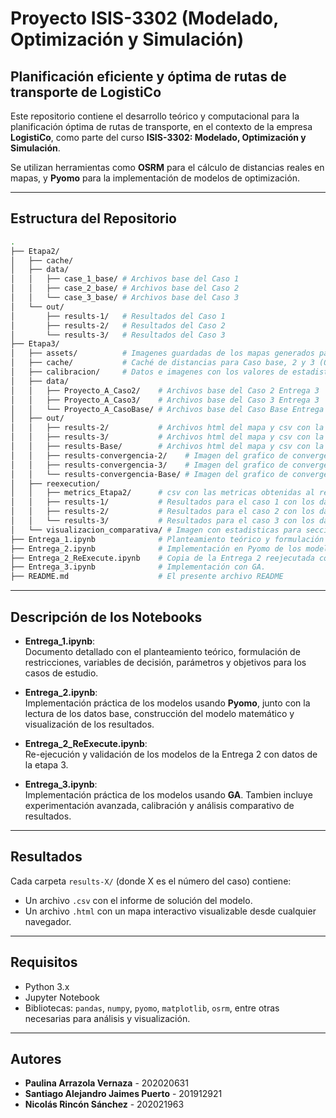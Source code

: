 
# Proyecto ISIS-3302 (Modelado, Optimización y Simulación)  
## Planificación eficiente y óptima de rutas de transporte de **LogistiCo**

Este repositorio contiene el desarrollo teórico y computacional para la planificación óptima de rutas de transporte, en el contexto de la empresa **LogistiCo**, como parte del curso **ISIS-3302: Modelado, Optimización y Simulación**.

Se utilizan herramientas como **OSRM** para el cálculo de distancias reales en mapas, y **Pyomo** para la implementación de modelos de optimización.

---

## Estructura del Repositorio


```bash
.
├── Etapa2/
│   ├── cache/
│   ├── data/
│   │   ├── case_1_base/ # Archivos base del Caso 1
│   │   ├── case_2_base/ # Archivos base del Caso 2
│   │   └── case_3_base/ # Archivos base del Caso 3
│   └── out/
│       ├── results-1/   # Resultados del Caso 1
│       ├── results-2/   # Resultados del Caso 2
│       └── results-3/   # Resultados del Caso 3
├── Etapa3/
│   ├── assets/          # Imagenes guardadas de los mapas generados para cada caso
│   ├── cache/           # Caché de distancias para Caso base, 2 y 3 (OSRM) para GA y Pyomo
│   ├── calibracion/     # Datos e imagenes con los valores de estadisticas con la busqueda de parametros
│   ├── data/
│   │   ├── Proyecto_A_Caso2/    # Archivos base del Caso 2 Entrega 3
│   │   ├── Proyecto_A_Caso3/    # Archivos base del Caso 3 Entrega 3
│   │   └── Proyecto_A_CasoBase/ # Archivos base del Caso Base Entrega 3
│   ├── out/
│   │   ├── results-2/           # Archivos html del mapa y csv con la solcucion del caso 2
│   │   ├── results-3/           # Archivos html del mapa y csv con la solcucion del caso 3
│   │   ├── results-Base/        # Archivos html del mapa y csv con la solcucion del caso Base
│   │   ├── results-convergencia-2/    # Imagen del grafico de convergencia para el caso 2
│   │   ├── results-convergencia-3/    # Imagen del grafico de convergencia para el caso 3
│   │   └── results-convergencia-Base/ # Imagen del grafico de convergencia para el caso Base
│   ├── reexecution/
│   │   ├── metrics_Etapa2/      # csv con las metricas obtenidas al reejecutar el notebook de la etapa 2 con los nuevos datos
│   │   ├── results-1/           # Resultados para el caso 1 con los datos nuevos de la etapa 3 con Pyomo
│   │   ├── results-2/           # Resultados para el caso 2 con los datos nuevos de la etapa 3 con Pyomo
│   │   └── results-3/           # Resultados para el caso 3 con los datos nuevos de la etapa 3 con Pyomo
│   └── visualizacion_comparativa/ # Imagen con estadisticas para seccion 4.3
├── Entrega_1.ipynb              # Planteamiento teórico y formulación matemática
├── Entrega_2.ipynb              # Implementación en Pyomo de los modelos
├── Entrega_2_ReExecute.ipynb    # Copia de la Entrega 2 reejecutada con los datos de la etapa 3
├── Entrega_3.ipynb              # Implementación con GA.
├── README.md                    # El presente archivo README
```

---

## Descripción de los Notebooks

- **Entrega_1.ipynb**:  
  Documento detallado con el planteamiento teórico, formulación de restricciones, variables de decisión, parámetros y objetivos para los casos de estudio.

- **Entrega_2.ipynb**:  
  Implementación práctica de los modelos usando **Pyomo**, junto con la lectura de los datos base, construcción del modelo matemático y visualización de los resultados.

- **Entrega_2_ReExecute.ipynb**:  
  Re-ejecución y validación de los modelos de la Entrega 2 con datos de la etapa 3.

- **Entrega_3.ipynb**:  
  Implementación práctica de los modelos usando **GA**. Tambien incluye experimentación avanzada, calibración y análisis comparativo de resultados.

---

## Resultados

Cada carpeta `results-X/` (donde X es el número del caso) contiene:

- Un archivo `.csv` con el informe de solución del modelo.
- Un archivo `.html` con un mapa interactivo visualizable desde cualquier navegador.

---

## Requisitos

- Python 3.x  
- Jupyter Notebook  
- Bibliotecas: `pandas`, `numpy`, `pyomo`, `matplotlib`, `osrm`, entre otras necesarias para análisis y visualización.

---

## Autores

- **Paulina Arrazola Vernaza** - 202020631  
- **Santiago Alejandro Jaimes Puerto** - 201912921  
- **Nicolás Rincón Sánchez** - 202021963
